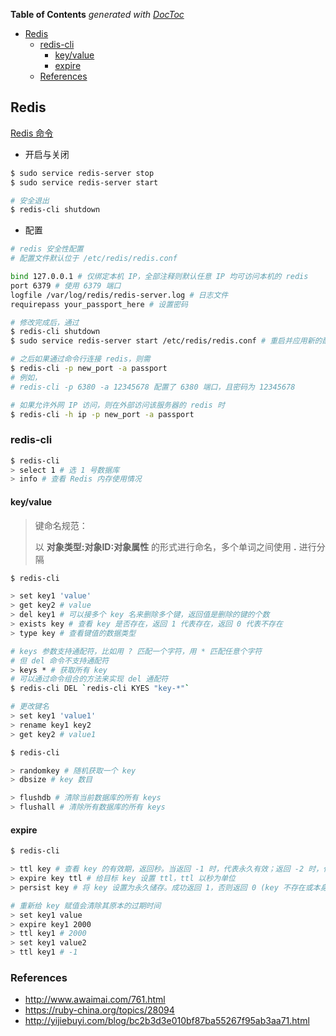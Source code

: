 <!-- START doctoc generated TOC please keep comment here to allow auto update -->
<!-- DON'T EDIT THIS SECTION, INSTEAD RE-RUN doctoc TO UPDATE -->
**Table of Contents**  *generated with [DocToc](https://github.com/thlorenz/doctoc)*

- [Redis](#redis)
  - [redis-cli](#redis-cli)
    - [key/value](#keyvalue)
    - [expire](#expire)
  - [References](#references)

<!-- END doctoc generated TOC please keep comment here to allow auto update -->

## Redis

[Redis 命令](http://redisinaction.com/preview/chapter3.html)

- 开启与关闭

```bash
$ sudo service redis-server stop
$ sudo service redis-server start

# 安全退出
$ redis-cli shutdown
```

- 配置

```bash
# redis 安全性配置
# 配置文件默认位于 /etc/redis/redis.conf

bind 127.0.0.1 # 仅绑定本机 IP，全部注释则默认任意 IP 均可访问本机的 redis
port 6379 # 使用 6379 端口
logfile /var/log/redis/redis-server.log # 日志文件
requirepass your_passport_here # 设置密码

# 修改完成后，通过
$ redis-cli shutdown
$ sudo service redis-server start /etc/redis/redis.conf # 重启并应用新的配置文件

# 之后如果通过命令行连接 redis，则需
$ redis-cli -p new_port -a passport
# 例如，
# redis-cli -p 6380 -a 12345678 配置了 6380 端口，且密码为 12345678

# 如果允许外网 IP 访问，则在外部访问该服务器的 redis 时
$ redis-cli -h ip -p new_port -a passport
```

### redis-cli

```bash
$ redis-cli
> select 1 # 选 1 号数据库
> info # 查看 Redis 内存使用情况
```

#### key/value

> 键命名规范：
>
> 以 **对象类型:对象ID:对象属性** 的形式进行命名，多个单词之间使用 **.** 进行分隔

```bash
$ redis-cli

> set key1 'value'
> get key2 # value
> del key1 # 可以接多个 key 名来删除多个键，返回值是删除的键的个数
> exists key # 查看 key 是否存在，返回 1 代表存在，返回 0 代表不存在
> type key # 查看键值的数据类型

# keys 参数支持通配符，比如用 ? 匹配一个字符，用 * 匹配任意个字符
# 但 del 命令不支持通配符
> keys * # 获取所有 key
# 可以通过命令组合的方法来实现 del 通配符
$ redis-cli DEL `redis-cli KYES "key-*"`

# 更改键名
> set key1 'value1'
> rename key1 key2
> get key2 # value1
```

```bash
$ redis-cli

> randomkey # 随机获取一个 key
> dbsize # key 数目

> flushdb # 清除当前数据库的所有 keys
> flushall # 清除所有数据库的所有 keys
```

#### expire

```bash
$ redis-cli

> ttl key # 查看 key 的有效期，返回秒。当返回 -1 时，代表永久有效；返回 -2 时，代表 key 不存在
> expire key ttl # 给目标 key 设置 ttl，ttl 以秒为单位
> persist key # 将 key 设置为永久储存。成功返回 1，否则返回 0 (key 不存在或本身就是永久储存的)

# 重新给 key 赋值会清除其原本的过期时间
> set key1 value
> expire key1 2000
> ttl key1 # 2000
> set key1 value2
> ttl key1 # -1
```

### References

- http://www.awaimai.com/761.html
- https://ruby-china.org/topics/28094
- http://yijiebuyi.com/blog/bc2b3d3e010bf87ba55267f95ab3aa71.html
